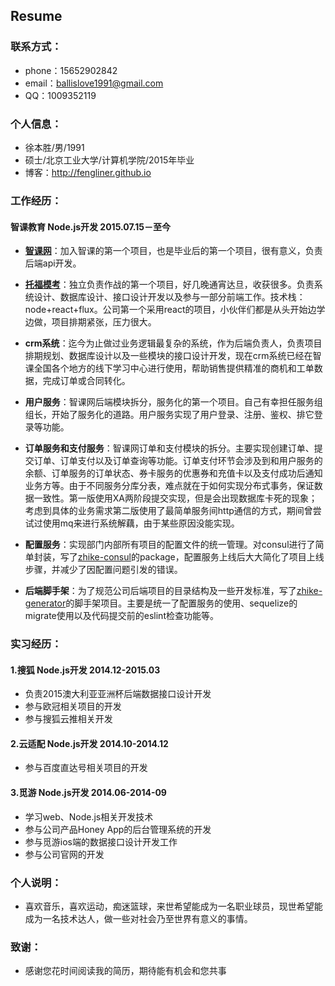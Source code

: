 ## Resume

### 联系方式：

 - phone：15652902842
 - email：ballislove1991@gmail.com
 - QQ：1009352119

### 个人信息：

 - 徐本胜/男/1991
 - 硕士/北京工业大学/计算机学院/2015年毕业
 - 博客：http://fengliner.github.io

### 工作经历：    

#### 智课教育  Node.js开发  2015.07.15－至今

- **[智课网](www.smartstudy.com)**：加入智课的第一个项目，也是毕业后的第一个项目，很有意义，负责后端api开发。
      
- **[托福模考](http://www.smartstudy.com/toefl/test.html)**：独立负责作战的第一个项目，好几晚通宵达旦，收获很多。负责系统设计、数据库设计、接口设计开发以及参与一部分前端工作。技术栈：node+react+flux。公司第一个采用react的项目，小伙伴们都是从头开始边学边做，项目排期紧张，压力很大。

- **crm系统**：迄今为止做过业务逻辑最复杂的系统，作为后端负责人，负责项目排期规划、数据库设计以及一些模块的接口设计开发，现在crm系统已经在智课全国各个地方的线下学习中心进行使用，帮助销售提供精准的商机和工单数据，完成订单或合同转化。

- **用户服务**：智课网后端模块拆分，服务化的第一个项目。自己有幸担任服务组组长，开始了服务化的道路。用户服务实现了用户登录、注册、鉴权、排它登录等功能。

- **订单服务和支付服务**：智课网订单和支付模块的拆分。主要实现创建订单、提交订单、订单支付以及订单查询等功能。订单支付环节会涉及到和用户服务的余额、订单服务的订单状态、券卡服务的优惠券和充值卡以及支付成功后通知业务方等。由于不同服务分库分表，难点就在于如何实现分布式事务，保证数据一致性。第一版使用XA两阶段提交实现，但是会出现数据库卡死的现象；考虑到具体的业务需求第二版使用了最简单服务间http通信的方式，期间曾尝试过使用mq来进行系统解藕，由于某些原因没能实现。

- **配置服务**：实现部门内部所有项目的配置文件的统一管理。对consul进行了简单封装，写了[zhike-consul](https://github.com/zhike-team/zhike-consul)的package，配置服务上线后大大简化了项目上线步骤，并减少了因配置问题引发的错误。

- **后端脚手架**：为了规范公司后端项目的目录结构及一些开发标准，写了[zhike-generator](https://github.com/zhike-team/zhike-generator)的脚手架项目。主要是统一了配置服务的使用、sequelize的migrate使用以及代码提交前的eslint检查功能等。
            
### 实习经历：

#### 1.搜狐  Node.js开发  2014.12-2015.03
                        
- 负责2015澳大利亚亚洲杯后端数据接口设计开发                              
- 参与欧冠相关项目的开发                         
- 参与搜狐云推相关开发     
                  
#### 2.云适配  Node.js开发  2014.10-2014.12
                           
- 参与百度直达号相关项目的开发          
                  
#### 3.觅游  Node.js开发  2014.06-2014-09
                              
- 学习web、Node.js相关开发技术        
- 参与公司产品Honey App的后台管理系统的开发         
- 参与觅游ios端的数据接口设计开发工作           
- 参与公司官网的开发                  

### 个人说明：

 - 喜欢音乐，喜欢运动，痴迷篮球，来世希望能成为一名职业球员，现世希望能成为一名技术达人，做一些对社会乃至世界有意义的事情。

### 致谢：

 - 感谢您花时间阅读我的简历，期待能有机会和您共事

